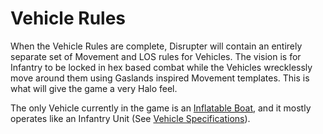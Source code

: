 # **Vehicle Rules**
When the Vehicle Rules are complete, Disrupter will contain an entirely separate set of Movement and LOS rules for Vehicles. The vision is for Infantry to be locked in hex based combat while the Vehicles wrecklessly move around them using Gaslands inspired Movement templates. This is what will give the game a very Halo feel.

The only Vehicle currently in the game is an [Inflatable Boat][inflatable], and it mostly operates like an Infantry Unit (See [Vehicle Specifications][vehicles]).

[inflatable]: /equipment/vehicles.md#inflatable
[vehicles]: /equipment/vehicles.md